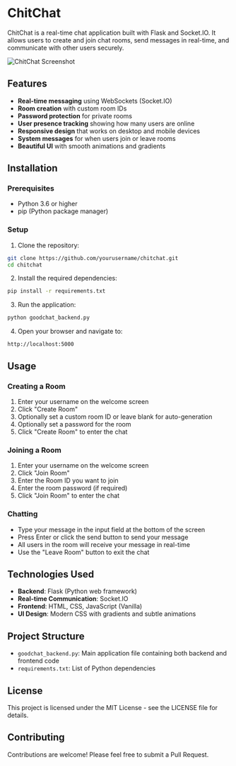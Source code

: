 # ChitChat

ChitChat is a real-time chat application built with Flask and Socket.IO. It allows users to create and join chat rooms, send messages in real-time, and communicate with other users securely.

![ChitChat Screenshot](https://via.placeholder.com/800x400?text=ChitChat+Screenshot)

## Features

- **Real-time messaging** using WebSockets (Socket.IO)
- **Room creation** with custom room IDs
- **Password protection** for private rooms
- **User presence tracking** showing how many users are online
- **Responsive design** that works on desktop and mobile devices
- **System messages** for when users join or leave rooms
- **Beautiful UI** with smooth animations and gradients

## Installation

### Prerequisites

- Python 3.6 or higher
- pip (Python package manager)

### Setup

1. Clone the repository:

```bash
git clone https://github.com/yourusername/chitchat.git
cd chitchat
```

2. Install the required dependencies:

```bash
pip install -r requirements.txt
```

3. Run the application:

```bash
python goodchat_backend.py
```

4. Open your browser and navigate to:

```
http://localhost:5000
```

## Usage

### Creating a Room

1. Enter your username on the welcome screen
2. Click "Create Room"
3. Optionally set a custom room ID or leave blank for auto-generation
4. Optionally set a password for the room
5. Click "Create Room" to enter the chat

### Joining a Room

1. Enter your username on the welcome screen
2. Click "Join Room"
3. Enter the Room ID you want to join
4. Enter the room password (if required)
5. Click "Join Room" to enter the chat

### Chatting

- Type your message in the input field at the bottom of the screen
- Press Enter or click the send button to send your message
- All users in the room will receive your message in real-time
- Use the "Leave Room" button to exit the chat

## Technologies Used

- **Backend**: Flask (Python web framework)
- **Real-time Communication**: Socket.IO
- **Frontend**: HTML, CSS, JavaScript (Vanilla)
- **UI Design**: Modern CSS with gradients and subtle animations

## Project Structure

- `goodchat_backend.py`: Main application file containing both backend and frontend code
- `requirements.txt`: List of Python dependencies

## License

This project is licensed under the MIT License - see the LICENSE file for details.

## Contributing

Contributions are welcome! Please feel free to submit a Pull Request. 